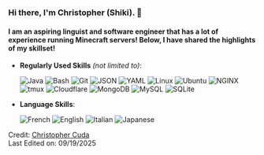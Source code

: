 ### Hi there, I'm Christopher (Shiki). 👋

#### I am an aspiring linguist and software engineer that has a lot of experience running Minecraft servers! Below, I have shared the highlights of my skillset!

<p align="center">

- **Regularly Used Skills** *(not limited to)*:

    ![Java](https://img.shields.io/badge/Java-ED8B00?logo=openjdk&logoColor=white)
    ![Bash](https://img.shields.io/badge/Bash-4EAA25?logo=gnubash&logoColor=fff)
    ![Git](https://img.shields.io/badge/Git-F05032?logo=git&logoColor=fff)
    ![JSON](https://img.shields.io/badge/JSON-000?logo=json&logoColor=fff)
    ![YAML](https://img.shields.io/badge/YAML-CB171E?logo=yaml&logoColor=fff)
    ![Linux](https://img.shields.io/badge/Linux-FCC624?logo=linux&logoColor=black)
    ![Ubuntu](https://img.shields.io/badge/Ubuntu-E95420?logo=Ubuntu&logoColor=white)
    ![NGINX](https://img.shields.io/badge/Nginx-009639?logo=nginx&logoColor=white)
    ![tmux](https://img.shields.io/badge/tmux-1BB91F?logo=tmux&logoColor=fff)
    ![Cloudflare](https://img.shields.io/badge/Cloudflare-F38020?logo=Cloudflare&logoColor=white)
    ![MongoDB](https://img.shields.io/badge/MongoDB-%234ea94b.svg?logo=mongodb&logoColor=white)
    ![MySQL](https://img.shields.io/badge/MySQL-4479A1?logo=mysql&logoColor=fff)
    ![SQLite](https://img.shields.io/badge/SQLite-%2307405e.svg?logo=sqlite&logoColor=white)

- **Language Skills**:

    ![French](https://img.shields.io/badge/%F0%9F%87%AB%F0%9F%87%B7%20Fluent%20(Native)%20in%20French-gray.svg)
    ![English](https://img.shields.io/badge/%F0%9F%87%AC%F0%9F%87%A7%20Fluent%20in%20English-gray.svg)
    ![Italian](https://img.shields.io/badge/%F0%9F%87%AE%F0%9F%87%B9%20Conversational%20in%20Italian-gray.svg)
    ![Japanese](https://img.shields.io/badge/%F0%9F%87%AF%F0%9F%87%B5%20Conversational%20in%20Japanese-gray.svg)

Credit: [Christopher Cuda](https://cudachristopher.com)<br>
Last Edited on: 09/19/2025
